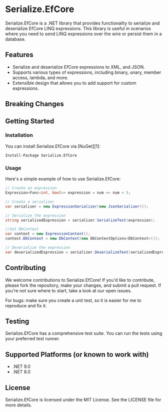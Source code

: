 # Serialize.EfCore

Serialize.EfCore is a .NET library that provides functionality to serialize and deserialize EfCore LINQ expressions.
This library is useful in scenarios where you need to send LINQ expressions over the wire or persist them in a database.

## Features

- Serialize and deserialize EfCore expressions to XML, and JSON.
- Supports various types of expressions, including binary, unary, member access, lambda, and more.
- Extensible design that allows you to add support for custom expressions.

## Breaking Changes

## Getting Started

### Installation

You can install Serialize.EfCore via [NuGet][1]:

```
Install-Package Serialize.EfCore
```

### Usage

Here's a simple example of how to use Serialize.EfCore:

```csharp
// Create an expression
Expression<Func<int, bool>> expression = num => num < 5;

// Create a serializer
var serializer = new ExpressionSerializer(new JsonSerializer());

// Serialize the expression
string serializedExpression = serializer.SerializeText(expression);

//Set DbContext
var context = new ExpressionContext();
context.DbContext = new DbContext(new DbContextOptions<DbContext>());

// Deserialize the expression
var deserializedExpression = serializer.DeserializeText(serializedExpression, context);
```

## Contributing

We welcome contributions to Serialize.EfCore!
If you'd like to contribute, please fork the repository, make your changes, and submit a pull request.
If you're not sure where to start, take a look at our open issues.

For bugs: make sure you create a unit test, so it is easier for me to reproduce and fix it.

## Testing

Serialize.EfCore has a comprehensive test suite. You can run the tests using your preferred test runner.

## Supported Platforms (or known to work with)

- .NET 9.0
- .NET 8.0

## License

Serialize.EfCore is licensed under the MIT License. See the LICENSE file for more details.

